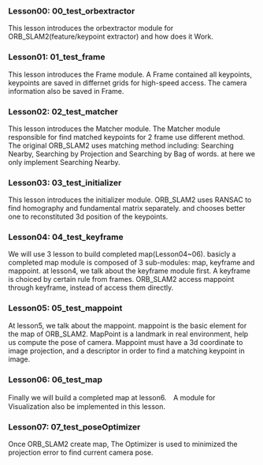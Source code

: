 ### Lesson00: 00_test_orbextractor
This lesson introduces the orbextractor module for ORB_SLAM2(feature/keypoint extractor) and how does it Work.

### Lesson01: 01_test_frame
This lesson introduces the Frame module. A Frame contained all keypoints, keypoints are saved in differnet grids for high-speed access. The camera information also be saved in Frame.

### Lesson02: 02_test_matcher
This lesson introduces the Matcher module. The Matcher module responsible for find matched keypoints for 2 frame use different method. The original ORB_SLAM2 uses matching method including: Searching Nearby, Searching by Projection and Searching by Bag of words. at here we only implement Searching Nearby.

### Lesson03: 03_test_initializer
This lesson introduces the initializer module. ORB_SLAM2 uses RANSAC to find homography and fundamental matrix separately. and chooses better one to reconstituted 3d position of the keypoints.

### Lesson04: 04_test_keyframe
We will use 3 lesson to build completed map(Lesson04~06). basicly a completed map module is composed of 3 sub-modules: map, keyframe and mappoint. at lesson4, we talk about the keyframe module first. A keyframe is choiced by certain rule from frames. ORB_SLAM2 access mappoint through keyframe, instead of access them directly. 

### Lesson05: 05_test_mappoint
At lesson5, we talk about the mappoint. mappoint is the basic element for the map of ORB_SLAM2. MapPoint is a landmark in real environment, help us compute the pose of camera. Mappoint must have a 3d coordinate to image projection, and a descriptor in order to find a matching keypoint in image.

### Lesson06: 06_test_map
Finally we will build a completed map at lesson6.　A module for Visualization also be implemented in this lesson.

### Lesson07: 07_test_poseOptimizer
Once ORB_SLAM2 create map, The Optimizer is used to minimized the projection error to find current camera pose. 






